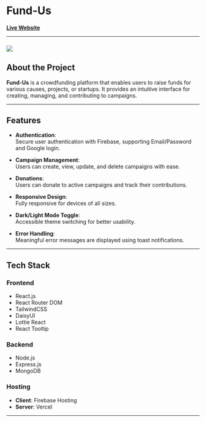 # **Fund-Us**  
[**Live Website**](https://fund-me-81daf.web.app/)  

---
###
<img align="center" src="https://i.ibb.co.com/qF0gY0f/Screenshot-2025-01-05-193120.png"/>


## **About the Project**  

**Fund-Us** is a crowdfunding platform that enables users to raise funds for various causes, projects, or startups. It provides an intuitive interface for creating, managing, and contributing to campaigns.  

---

## **Features**  

- **Authentication**:  
  Secure user authentication with Firebase, supporting Email/Password and Google login.  

- **Campaign Management**:  
  Users can create, view, update, and delete campaigns with ease.  

- **Donations**:  
  Users can donate to active campaigns and track their contributions.  

- **Responsive Design**:  
  Fully responsive for devices of all sizes.  

- **Dark/Light Mode Toggle**:  
  Accessible theme switching for better usability.  

- **Error Handling**:  
  Meaningful error messages are displayed using toast notifications.  

---

## **Tech Stack**  

### **Frontend**  
- React.js  
- React Router DOM  
- TailwindCSS  
- DaisyUI  
- Lottie React  
- React Tooltip  

### **Backend**  
- Node.js  
- Express.js  
- MongoDB  

### **Hosting**  
- **Client**: Firebase Hosting  
- **Server**: Vercel  

---

